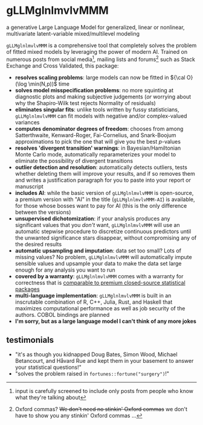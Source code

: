 # gLLMglnlmvlvMMM

a generative Large Language Model for generalized,
linear or nonlinear, multivariate latent-variable
mixed/multilevel modeling


`gLLMglnlmvlvMMM` is a comprehensive tool that completely solves the problem of fitted mixed models by leveraging the power of modern AI. Trained on numerous posts from social media[^1], mailing lists and forums[^2] such as Stack Exchange and Cross Validated, this package:

- **resolves scaling problems**: large models can now be fitted in ${\cal O}(\log \min(N,p))$ time 
- **solves model misspecification problems**: no more squinting at diagnostic plots and making subjective judgements (*or* worrying about why the Shapiro-Wilk test rejects Normality of residuals)
- **eliminates singular fits**: unlike tools written by fussy statisticians, `gLLMglnlmvlvMMM` can fit models with negative and/or complex-valued variances
- **computes denominator degrees of freedom**: chooses from among Satterthwaite, Kenward-Roger, Fai-Cornelius, and Snark-Boojum approximations to pick the one that will give you the best $p$-values
- **resolves 'divergent transition' warnings**: in Bayesian/Hamiltonian Monte Carlo mode, automatically reparameterizes your model to eliminate the possibility of divergent transitions
- **outlier detection and resolution**: automatically detects outliers, tests whether deleting them will improve your results, and if so removes them and writes a justification paragraph for you to paste into your report or manuscript
- **includes AI**: while the basic version of `gLLMglnlmvlvMMM` is open-source, a premium version with "AI" in the title (`gLLMglnlmvlvMMM-AI`) is available, for those whose bosses want to pay for AI (this is the only difference between the versions)
- **unsupervised dichotomization**: if your analysis produces any significant values that you *don't* want, `gLLMglnlmvlvMMM` will use an automatic stepwise procedure to discretize continuous predictors until the unwanted significance stars disappear, without compromising any of the desired results
- **automatic upsampling and imputation**: data set too small? Lots of missing values? No problem, `gLLMglnlmvlvMMM` will automatically impute sensible values and upsample your data to make the data set large enough for any analysis you want to run
- **covered by a warranty**: `gLLMglnlmvlvMMM` comes with a warranty for correctness that is [comparable to premium closed-source statistical packages](https://notstatschat.rbind.io/2019/02/18/absolutely-no-warranty/)
- **multi-language implementation**: `gLLMglnlmvlvMMM` is built in an inscrutable combination of R, C++, Julia, Rust, and Haskell that maximizes computational performance as well as job security of the authors. COBOL bindings are planned
- **I'm sorry, but as a large language model I can't think of any more jokes**

## testimonials

* "it's as though you kidnapped Doug Bates, Simon Wood, Michael Betancourt, and Håvard Rue and kept them in your basement to answer your statistical questions!"
* "solves the problem raised in `fortunes::fortune("surgery")`!"

[^1]: input is carefully screened to include only posts from people who know what they're talking about
[^2]: Oxford commas? ~~We don't need no stinkin' Oxford commas~~  we don't have to show you any stinkin' Oxford commas ...
